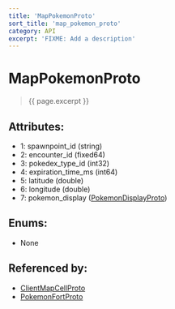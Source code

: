 ```yaml
---
title: 'MapPokemonProto'
sort_title: 'map_pokemon_proto'
category: API
excerpt: 'FIXME: Add a description'
---
```


[comment]: <> (THIS PART IS GENERATED - AKA DON'T EDIT THIS PART MANUALLY)

# MapPokemonProto

> {{ page.excerpt }}

## Attributes:

- 1: spawnpoint_id (string)
- 2: encounter_id (fixed64)
- 3: pokedex_type_id (int32)
- 4: expiration_time_ms (int64)
- 5: latitude (double)
- 6: longitude (double)
- 7: pokemon_display ([PokemonDisplayProto](../PokemonDisplayProto/))

## Enums:

- None

## Referenced by:

- [ClientMapCellProto](../ClientMapCellProto/)
- [PokemonFortProto](../PokemonFortProto/)

[comment]: <> (YOU CAN EDIT AFTER THIS)
